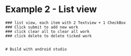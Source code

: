 # Example 2 - List view

	### list view, each item with 2 Textview + 1 CheckBox
	### Click submit to add new work
	### click clear all to clear all work
	### click delete to delete ticked work
	

	# Build with android studio
	
